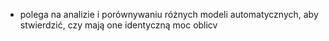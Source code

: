 - polega na analizie i porównywaniu różnych modeli automatycznych, aby stwierdzić, czy mają one identyczną moc oblicv